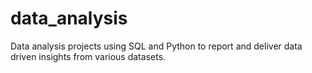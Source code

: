 # data_analysis
Data analysis projects using SQL and Python to report and deliver data driven insights from various datasets.
